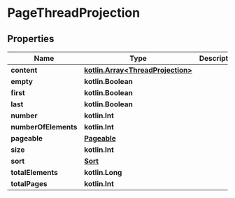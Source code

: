 
# PageThreadProjection

## Properties
Name | Type | Description | Notes
------------ | ------------- | ------------- | -------------
**content** | [**kotlin.Array&lt;ThreadProjection&gt;**](ThreadProjection) |  |  [optional]
**empty** | **kotlin.Boolean** |  |  [optional]
**first** | **kotlin.Boolean** |  |  [optional]
**last** | **kotlin.Boolean** |  |  [optional]
**number** | **kotlin.Int** |  |  [optional]
**numberOfElements** | **kotlin.Int** |  |  [optional]
**pageable** | [**Pageable**](Pageable) |  |  [optional]
**size** | **kotlin.Int** |  |  [optional]
**sort** | [**Sort**](Sort) |  |  [optional]
**totalElements** | **kotlin.Long** |  |  [optional]
**totalPages** | **kotlin.Int** |  |  [optional]




